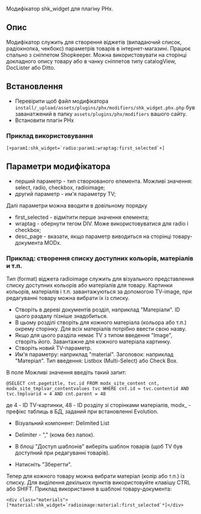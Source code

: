 Модифікатор shk_widget для плагіну PHx.

## Опис ## 
Модифікатор служить для створення віджетів (випадаючий список, радіокнопка, чекбокс) параметрів товарів в інтернет-магазині. Працює спально з сніппетом Shopkeeper. Можна використовувати на сторінці докладного опису товару або в чанку сніппетов типу catalogView,  DocLister або Ditto.

## Встановлення ##
- Перевірити щоб файл модифікатора `install/_upload/assets/plugins/phx/modifiers/shk_widget.phx.php` був заванатжений в папку `assets/plugins/phx/modifiers` вашого сайту.
- Встановити плагін PHx

### Приклад використовування ###
```
[+param1:shk_widget=`radio:param1:wraptag:first_selected`+]
```

## Параметри модифікатора ##
- перший параметр - тип створюваного елемента. Можливі значення: select, radio, checkbox, radioimage;
- другий параметр - им'я параметру TV;

Далі параметри можна вводити в довільному порядку

- first_selected - відмітити перше значення елемента;
- wraptag - обернути тегом DIV. Може використовуватися для radio і checkbox;
- desc_page - вказати, якщо параметр виводиться на сторінці товару-документа MODx.

### Приклад: створення списку доступних кольорів, матеріалів и т.п. ###

Тип (format) віджета radioimage служить для візуального представлення списку доступних кольорів або матеріалів для товару. Картинки кольорів, матеріалів і т.п. завантажуються за допомогою TV-image, при редагуванні товару можна вибрати їх із списку.

- Створіть в дереві документів розділ, наприклад "Матеріали". ID цього раздалу пізніше знадобиться.
- В цьому розділі створіть для кожного матеріала (кольора або т.п.) окрему сторінку. Для всіх матеріалів потрібно ввести свою назву.
- Якщо для цього разділа немає TV з типом введення "Image", створіть його. Завантажне для кожного матеріала картинку.
- Створіть новий TV-параметр.
- Им'я параметру: наприклад "material". Заголовок: наприклад "Матеріал". Тип введення: Listbox (Multi-Select) або Check Box. 

В поле Можливі значення введіть такий запит:
```
@SELECT cnt.pagetitle, tvc.id FROM modx_site_content cnt, modx_site_tmplvar_contentvalues tvc WHERE cnt.id = tvc.contentid AND tvc.tmplvarid = 4 AND cnt.parent = 48
```
де 4 - ID TV-картинки, 48 - ID розділу зі сторінками матеріалів, modx_ - префікс таблиць в БД, заданий при встановленні Evolution.
- Візуальний компонент: Delimited List
- Delimiter - "," (кома без лапок).


- В блоці "Доступ шаблонів" виберіть шаблон товарів (щоб TV був доступний при редагуванні товарів).
- Натисніть "Зберегти". 

Тепер для кожного товару можна вибрати матеріал (колір або т.п.) із списку. Для виділення декількох пунктів використовуйте клавішу CTRL або SHIFT.
Приклад використання в шаблоні товару-документа:
```
<div class="materials">[*material:shk_widget=`radioimage:material:first_selected`*]</div>
```
